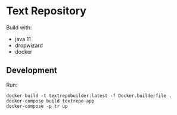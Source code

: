 # Text Repository
Build with:
- java 11
- dropwizard
- docker

## Development
Run:
```
docker build -t textrepobuilder:latest -f Docker.builderfile .
docker-compose build textrepo-app
docker-compose -p tr up
```
